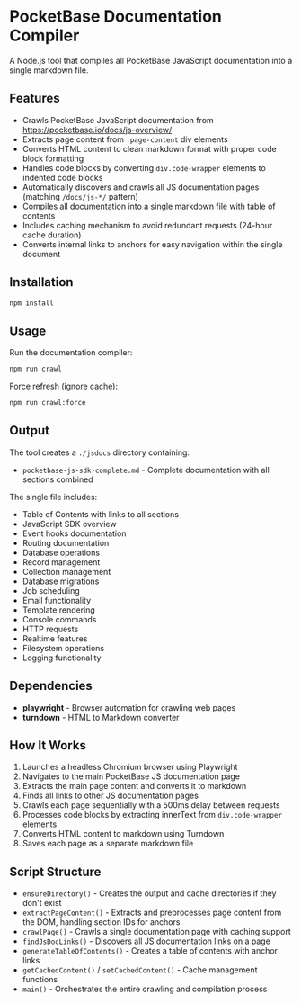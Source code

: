 # PocketBase Documentation Compiler

A Node.js tool that compiles all PocketBase JavaScript documentation into a single markdown file.

## Features

- Crawls PocketBase JavaScript documentation from https://pocketbase.io/docs/js-overview/
- Extracts page content from `.page-content` div elements
- Converts HTML content to clean markdown format with proper code block formatting
- Handles code blocks by converting `div.code-wrapper` elements to indented code blocks
- Automatically discovers and crawls all JS documentation pages (matching `/docs/js-*/` pattern)
- Compiles all documentation into a single markdown file with table of contents
- Includes caching mechanism to avoid redundant requests (24-hour cache duration)
- Converts internal links to anchors for easy navigation within the single document

## Installation

```bash
npm install
```

## Usage

Run the documentation compiler:

```bash
npm run crawl
```

Force refresh (ignore cache):

```bash
npm run crawl:force
```

## Output

The tool creates a `./jsdocs` directory containing:

- `pocketbase-js-sdk-complete.md` - Complete documentation with all sections combined

The single file includes:
- Table of Contents with links to all sections
- JavaScript SDK overview
- Event hooks documentation
- Routing documentation
- Database operations
- Record management
- Collection management
- Database migrations
- Job scheduling
- Email functionality
- Template rendering
- Console commands
- HTTP requests
- Realtime features
- Filesystem operations
- Logging functionality

## Dependencies

- **playwright** - Browser automation for crawling web pages
- **turndown** - HTML to Markdown converter

## How It Works

1. Launches a headless Chromium browser using Playwright
2. Navigates to the main PocketBase JS documentation page
3. Extracts the main page content and converts it to markdown
4. Finds all links to other JS documentation pages
5. Crawls each page sequentially with a 500ms delay between requests
6. Processes code blocks by extracting innerText from `div.code-wrapper` elements
7. Converts HTML content to markdown using Turndown
8. Saves each page as a separate markdown file

## Script Structure

- `ensureDirectory()` - Creates the output and cache directories if they don't exist
- `extractPageContent()` - Extracts and preprocesses page content from the DOM, handling section IDs for anchors
- `crawlPage()` - Crawls a single documentation page with caching support
- `findJsDocLinks()` - Discovers all JS documentation links on a page
- `generateTableOfContents()` - Creates a table of contents with anchor links
- `getCachedContent()` / `setCachedContent()` - Cache management functions
- `main()` - Orchestrates the entire crawling and compilation process